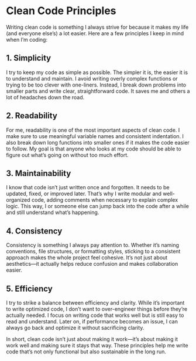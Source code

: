 # Clean Code Principles

Writing clean code is something I always strive for because it makes my life (and everyone else’s) a lot easier. Here are a few principles I keep in mind when I’m coding:

## 1. Simplicity
I try to keep my code as simple as possible. The simpler it is, the easier it is to understand and maintain. I avoid writing overly complex functions or trying to be too clever with one-liners. Instead, I break down problems into smaller parts and write clear, straightforward code. It saves me and others a lot of headaches down the road.

## 2. Readability
For me, readability is one of the most important aspects of clean code. I make sure to use meaningful variable names and consistent indentation. I also break down long functions into smaller ones if it makes the code easier to follow. My goal is that anyone who looks at my code should be able to figure out what’s going on without too much effort.

## 3. Maintainability
I know that code isn’t just written once and forgotten. It needs to be updated, fixed, or improved later. That’s why I write modular and well-organized code, adding comments when necessary to explain complex logic. This way, I or someone else can jump back into the code after a while and still understand what’s happening.

## 4. Consistency
Consistency is something I always pay attention to. Whether it’s naming conventions, file structures, or formatting styles, sticking to a consistent approach makes the whole project feel cohesive. It’s not just about aesthetics—it actually helps reduce confusion and makes collaboration easier.

## 5. Efficiency
I try to strike a balance between efficiency and clarity. While it’s important to write optimized code, I don’t want to over-engineer things before they’re actually needed. I focus on writing code that works well but is still easy to read and understand. Later on, if performance becomes an issue, I can always go back and optimize it without sacrificing clarity.

In short, clean code isn’t just about making it work—it’s about making it work well and making sure it stays that way. These principles help me write code that’s not only functional but also sustainable in the long run.
